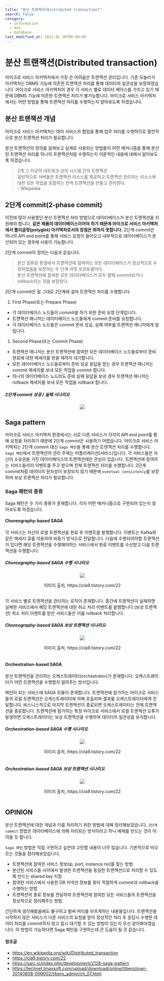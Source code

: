 ```yaml
---
title: "분산 트랜잭션(Distributed transaction)"
search: false
category:
  - information
  - msa
  - database
last_modified_at: 2021-01-30T00:00:00
---
```


# 분산 트랜잭션(Distributed transaction)<br>

마이크로 서비스 아키텍처에서 가장 큰 어려움은 트랜잭션 관리입니다. 
기존 모놀리식 아키텍처는 DBMS 기능에 의존한 트랜잭션 처리를 통해 데이터의 일관성을 보장하였습니다. 
마이크로 서비스 아키텍처의 경우 각 서비스 별로 데이터 베이스를 가지고 있기 때문에 DBMS 기능에 의존한 트랜잭션 처리가 불가능합니다. 
마이크로 서비스 아키텍처에서는 어떤 방법을 통해 트랜잭션 처리를 수행하는지 알아보도록 하겠습니다.

## 분산 트랜잭션 개념

마이크로 서비스 아키텍처는 여러 서비스의 협업을 통해 업무 처리를 수행하므로 필연적으로 분산 트랜잭션 처리가 필요합니다.

분산 트랜잭션의 정의를 살펴보고 실제로 사용되는 방법들이 어떤 메커니즘을 통해 분산된 트랜잭션 처리를 하나의 트랜잭션처럼 수행하는지 이론적인 내용에 대해서 알아보도록 하겠습니다. 
> 2개 그 이상의 네트워크 상의 시스템 간의 트랜잭션<br>
> 일반적으로 서버들은 트랜잭션 리소스를 제공하고 트랜잭션 관리자는 리소스에 대한 모든 작업을 포함하는 전역 트랜잭션을 만들고 관리한다.<br>
> \- Wikipedia


## 2단계 commit(2-phase commit)
이전에 많이 사용했던 분산 트랜잭션 처리 방법으로 데이터베이스가 분산 트랜잭션을 지원해야 합니다. 
**같은 제품의 데이터베이스이어야 하기 때문에 마이크로 서비스 아키텍처에서 폴리글랏(polyglot) 아키텍처로서의 장점은 취하지 못합니다.** 
2단계 commit은 하나의 API end point를 통해 서비스 요청이 들어오고 내부적으로 데이터베이스가 분산되어 있는 경우에 사용이 가능합니다.

2단계 commit의 정의는 다음과 같습니다.
> 분산 컴퓨팅 환경에서 트랜잭션에 참여하는 모든 데이터베이스가 정상적으로 수정되었음을 보장하는 두 단계 커밋 프로토콜이다.<br>
> 분산 트랜잭션에 참여한 모든 데이터베이스가 모두 함께 commit되거나 rollback되는 것을 보장한다.

2단계 commit은 말 그대로 2단계에 걸처 트랜잭션 처리를 수행합니다.
1. First Phase(또는 Prepare Phase)
  - 각 데이터베이스 노드들이 commit을 하기 위한 준비 요청 단계입니다.
  - 트랜잭션 매니저는 데이터베이스 노드들에게 commit 준비를 요청합니다.
  - 각 데이터베이스 노드들은 commit 준비 성공, 실패 여부를 트랜잭션 매니저에게 알립니다.
1. Second Phase(또는 Commit Phase)
  - 트랜잭션 매니저는 분산 트랜잭션에 참여한 모든 데이터베이스 노드들로부터 준비 완료에 대한 메세지를 받을 때까지 대기합니다.
  - 모든 데이터베이스 노드들로부터 준비 성공 응답을 받는 경우 트랜잭션 매니저는 commit 메세지를 보내 모든 작업을 commit 합니다.
  - 하나의 데이터베이스 노드라도 준비 실패 응답을 보낸 경우 트랜잭션 매니저는 rollback 메세지를 보내 모든 작업을 rollback 합니다.

##### 2단계 commit 성공 / 실패 시나리오
<p align="center"><img src="/images/distributed-transaction-1.JPG"></p>

## Saga pattern
마이크로 서비스 아키텍처 환경에서는 서로 다른 서비스가 각각의 API end point를 통해 요청을 처리하기 때문에 2단계 commit은 사용하기 어렵습니다. 
마이크로 서비스 아키텍처는 2단계 commit 대신 `Saga 패턴`을 통해 분산 트랜잭션 처리를 수행합니다.
`Saga 패턴`에서 트랜잭션의 관리 주체는 어플리케이션(서비스)입니다. 
각 서비스들은 자신이 소유권을 가진 데이터베이스의 트랜잭션에만 관심이 있습니다. 
트랜잭션에 참여하는 서비스들끼리 이벤트를 주고 받으며 전체 트랜잭션 처리를 수행합니다. 
2단계 commit처럼 데이터의 원자성이 보장되지 않기 때문에 `eventual consistency`를 보장하며 보상 트랜잭션 처리가 필요합니다.

### Saga 패턴의 종류
Saga 패턴은 두 가지 종류가 존재합니다. 
각자 어떤 메커니즘으로 구현되어 있는지 알아보도록 하겠습니다.

#### Choreography-based SAGA
각 서비스는 자신의 로컬 트랜잭션을 완료 후 이벤트를 발행합니다. 
이벤트는 Kafka와 같은 메세지 큐를 이용하여 비동기 방식으로 전달합니다. 
다음에 수행되어야할 트랜잭션이 있다면 해당 트랜잭션을 수행해야하는 서비스에서 완료 이벤트를 수신받고 다음 트랜잭션을 수행합니다. 

##### Choreography-based SAGA 수행 시나리오
<p align="center"><img src="/images/distributed-transaction-2.JPG"></p>
<center>이미지 출처, https://cla9.tistory.com/22</center><br>

각 서비스 별로 트랜잭션을 관리하는 로직이 존재합니다. 
중간에 트랜잭션이 실패하면 실패한 서비스에서 해당 트랜잭션에 대한 취소 처리 이벤트를 발행합니다.(보상 트랜잭션) 
취소 처리 이벤트를 받은 서비스들은 이를 rollback 처리합니다.

##### Choreography-based SAGA 보상 트랜잭션 시나리오
<p align="center"><img src="/images/distributed-transaction-3.JPG"></p>
<center>이미지 출처, https://cla9.tistory.com/22</center><br>

#### Orchestration-based SAGA
분산 트랜잭션을 관리하는 오케스트레이터(orchestrator)가 존재합니다. 
오케스트레이터가 어떤 트랜잭션을 수행할지 알려주는 방식입니다. 

메인이 되는 서비스에 SAGA 모듈이 존재합니다. 
트랜잭션에 참가하는 마이크로 서비스들의 로컬 트랜잭션은 오케스트레이터에 의해 호출되며 결과를 오케스트레이터에게 전달합니다. 
비스니스적으로 마지막 트랜잭션이 종료되면 오케스트레이터는 전체 트랜잭션을 종료합니다. 
트랜잭션에 참가하는 특정 마이크로 서비스에서 로컬 트랜잭션 오류가 발생하면 오케스트레이터는 보상 트랜잭션을 수행하여 데이터의 일관성을 유지합니다.

##### Orchestration-based SAGA 수행 시나리오
<p align="center"><img src="/images/distributed-transaction-4.JPG"></p>
<center>이미지 출처, https://cla9.tistory.com/22</center><br>

##### Orchestration-based SAGA 보상 트랜잭션 시나리오
<p align="center"><img src="/images/distributed-transaction-5.JPG"></p>
<center>이미지 출처, https://cla9.tistory.com/22</center><br>

## OPINION
분산 트랜잭션에 대한 개념과 이를 처리하기 위한 방법에 대해 정리해보았습니다. 
`2단계 commit` 방법은 데이터베이스에 의해 처리되는 방식이라고 하니 예제를 만드는 것이 어려울 듯 합니다. 

`Saga 패턴` 방법은 직접 구현하고 싶은데 고민할 내용이 너무 많습니다. 
기본적으로 떠오르는 것들을 정리해보았습니다. 
- 트랜잭션에 참여한 서비스 정보(ip, port, instance no)를 찾는 방법
- 분산된 서비스들 사이에서 발생한 트랜잭션을 동일한 트랜잭션으로 처리할 수 있도록 만드는 shared key 지정 
- 참여한 서비스에서 사용한 DB 커넥션 정보를 찾아 적절하게 commit과 rollback을 수행하는 방법
- 트랜잭션의 종료 정보를 전달하여 트랜잭션에 참여한 모든 서비스들의 트랜잭션을 정상적으로 정리해주는 방법

간단하게 생각해봤음에도 불구하고 벌써 머리를 아프게하는 내용들입니다. 
트랜잭션을 시작하지 않은 서비스가 다른 서비스의 요청을 받아 정상적인 처리 후 응답시 수행한 데이터 처리를 commit하지 않고 잠시 대기할 수 있는 방법이 있는지 우선 알아봐야겠습니다. 
이 방법이 가능하다면 Saga 패턴을 구현하는데 큰 도움이 될 것 같습니다.

#### 참조글
- <https://en.wikipedia.org/wiki/Distributed_transaction>
- <https://cla9.tistory.com/22>
- <https://sarc.io/index.php/development/2128-saga-pattern>
- <https://technet.tmaxsoft.com/upload/download/online/tibero/pver-20140808-000002/tibero_admin/ch_07.html>